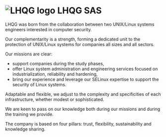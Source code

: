 ![LHQG logo](/LHQG_logo_blanc_couleur.jpg)
LHQG SAS
========

LHQG was born from the collaboration between two UNIX/Linux systems engineers interested in computer security.

Our complementarity is a strength, forming a dedicated unit to the protection of UNIX/Linux systems for companies all sizes and all sectors.

Our missions are clear:

- support companies during the study phases,
- offer Linux system administration and engineering services focused on industrialization, reliability and hardening,
- bring our experience and leverage our SELinux expertise to support the security of Linux systems.

Adaptable and flexible, we adjust to the complexity and specificities of each infrastructure, whether modest or sophisticated.

We are keen to pass on our knowledge both during our missions and during the training we provide.

The company is based on four pillars: trust, flexibility, sustainability and knowledge sharing.
